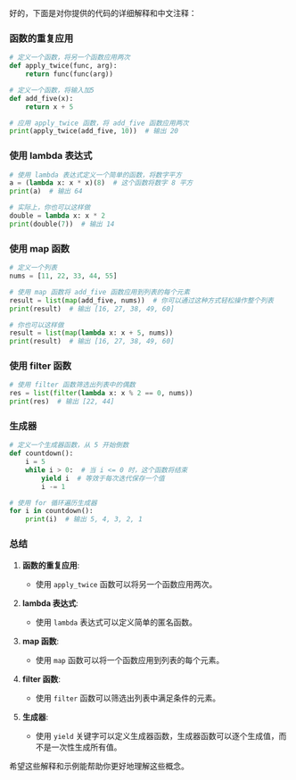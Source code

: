 好的，下面是对你提供的代码的详细解释和中文注释：

### 函数的重复应用

```python
# 定义一个函数，将另一个函数应用两次
def apply_twice(func, arg):
    return func(func(arg))

# 定义一个函数，将输入加5
def add_five(x):
    return x + 5

# 应用 apply_twice 函数，将 add_five 函数应用两次
print(apply_twice(add_five, 10))  # 输出 20
```

### 使用 lambda 表达式

```python
# 使用 lambda 表达式定义一个简单的函数，将数字平方
a = (lambda x: x * x)(8)  # 这个函数将数字 8 平方
print(a)  # 输出 64

# 实际上，你也可以这样做
double = lambda x: x * 2
print(double(7))  # 输出 14
```

### 使用 map 函数

```python
# 定义一个列表
nums = [11, 22, 33, 44, 55]

# 使用 map 函数将 add_five 函数应用到列表的每个元素
result = list(map(add_five, nums))  # 你可以通过这种方式轻松操作整个列表
print(result)  # 输出 [16, 27, 38, 49, 60]

# 你也可以这样做
result = list(map(lambda x: x + 5, nums))
print(result)  # 输出 [16, 27, 38, 49, 60]
```

### 使用 filter 函数

```python
# 使用 filter 函数筛选出列表中的偶数
res = list(filter(lambda x: x % 2 == 0, nums))
print(res)  # 输出 [22, 44]
```

### 生成器

```python
# 定义一个生成器函数，从 5 开始倒数
def countdown():
    i = 5
    while i > 0:  # 当 i <= 0 时，这个函数将结束
        yield i  # 等效于每次迭代保存一个值
        i -= 1

# 使用 for 循环遍历生成器
for i in countdown():
    print(i)  # 输出 5, 4, 3, 2, 1
```

### 总结

1. **函数的重复应用**:
    - 使用 `apply_twice` 函数可以将另一个函数应用两次。

2. **lambda 表达式**:
    - 使用 `lambda` 表达式可以定义简单的匿名函数。

3. **map 函数**:
    - 使用 `map` 函数可以将一个函数应用到列表的每个元素。

4. **filter 函数**:
    - 使用 `filter` 函数可以筛选出列表中满足条件的元素。

5. **生成器**:
    - 使用 `yield` 关键字可以定义生成器函数，生成器函数可以逐个生成值，而不是一次性生成所有值。

希望这些解释和示例能帮助你更好地理解这些概念。
<!--stackedit_data:
eyJoaXN0b3J5IjpbODQ5Njc1ODk3XX0=
-->